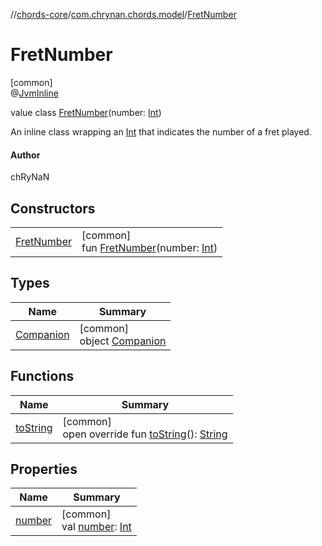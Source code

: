 //[chords-core](../../../index.md)/[com.chrynan.chords.model](../index.md)/[FretNumber](index.md)

# FretNumber

[common]\
@[JvmInline](https://kotlinlang.org/api/latest/jvm/stdlib/kotlin.jvm/-jvm-inline/index.html)

value class [FretNumber](index.md)(number: [Int](https://kotlinlang.org/api/latest/jvm/stdlib/kotlin/-int/index.html))

An inline class wrapping an [Int](https://kotlinlang.org/api/latest/jvm/stdlib/kotlin/-int/index.html) that indicates the number of a fret played.

#### Author

chRyNaN

## Constructors

| | |
|---|---|
| [FretNumber](-fret-number.md) | [common]<br>fun [FretNumber](-fret-number.md)(number: [Int](https://kotlinlang.org/api/latest/jvm/stdlib/kotlin/-int/index.html)) |

## Types

| Name | Summary |
|---|---|
| [Companion](-companion/index.md) | [common]<br>object [Companion](-companion/index.md) |

## Functions

| Name | Summary |
|---|---|
| [toString](to-string.md) | [common]<br>open override fun [toString](to-string.md)(): [String](https://kotlinlang.org/api/latest/jvm/stdlib/kotlin/-string/index.html) |

## Properties

| Name | Summary |
|---|---|
| [number](number.md) | [common]<br>val [number](number.md): [Int](https://kotlinlang.org/api/latest/jvm/stdlib/kotlin/-int/index.html) |
